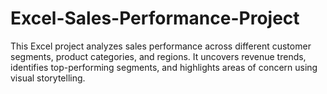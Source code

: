 # Excel-Sales-Performance-Project
This Excel project analyzes sales performance across different customer segments, product categories, and regions. It uncovers revenue trends, identifies top-performing segments, and highlights areas of concern using visual storytelling.
